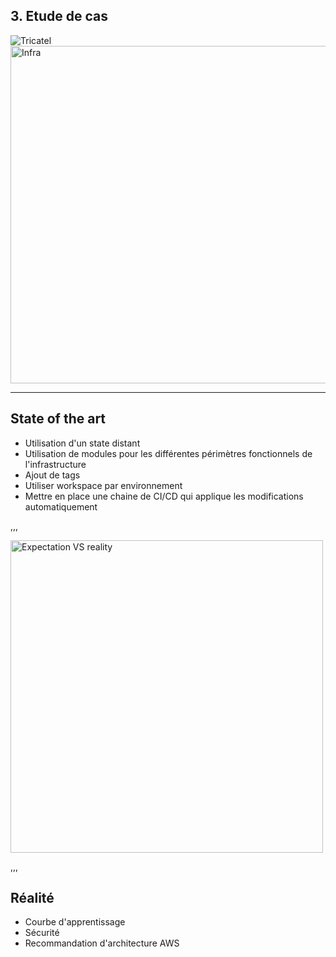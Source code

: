 ## 3. Etude de cas

<img src="/assets/img/tricatel.jpg" id='wink' alt="Tricatel">

<a href='/assets/img/infrastructure.png' target='_blank'>
  <img src="/assets/img/infrastructure.png"  height="540" width="540" alt="Infra">
</a>

---

## State of the art

- Utilisation d'un state distant <!-- .element: class="fragment" data-fragment-index="1" -->
- Utilisation de modules pour les différentes périmètres fonctionnels de l'infrastructure <!-- .element: class="fragment" data-fragment-index="2" -->
- Ajout de tags <!-- .element: class="fragment" data-fragment-index="3" -->
- Utiliser workspace par environnement <!-- .element: class="fragment" data-fragment-index="4" -->
- Mettre en place une chaine de CI/CD qui applique les modifications automatiquement <!-- .element: class="fragment" data-fragment-index="5" -->

,,,

<img src="/assets/img/expectation-vs-reality.jpg"  height="500" width="500" alt="Expectation VS reality" >

,,,

## Réalité

- Courbe d'apprentissage
- Sécurité
- Recommandation d'architecture AWS
